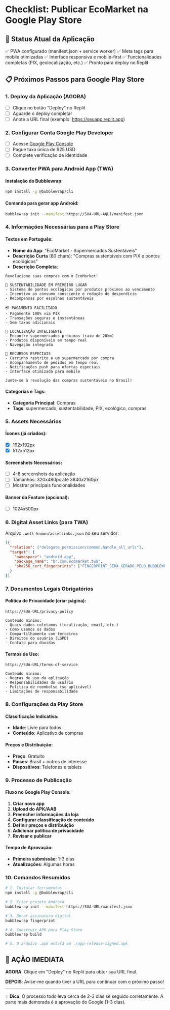 # Checklist: Publicar EcoMarket na Google Play Store

## 🎯 Status Atual da Aplicação
✅ PWA configurado (manifest.json + service worker)
✅ Meta tags para mobile otimizadas
✅ Interface responsiva e mobile-first
✅ Funcionalidades completas (PIX, geolocalização, etc.)
✅ Pronto para deploy no Replit

## 📋 Próximos Passos para Google Play Store

### 1. Deploy da Aplicação (AGORA)
- [ ] Clique no botão "Deploy" no Replit
- [ ] Aguarde o deploy completar
- [ ] Anote a URL final (exemplo: https://seuapp.replit.app)

### 2. Configurar Conta Google Play Developer
- [ ] Acesse [Google Play Console](https://play.google.com/console)
- [ ] Pague taxa única de $25 USD
- [ ] Complete verificação de identidade

### 3. Converter PWA para Android App (TWA)

#### Instalação do Bubblewrap:
```bash
npm install -g @bubblewrap/cli
```

#### Comando para gerar app Android:
```bash
bubblewrap init --manifest https://SUA-URL-AQUI/manifest.json
```

### 4. Informações Necessárias para a Play Store

#### Textos em Português:
- **Nome do App**: "EcoMarket - Supermercados Sustentáveis"
- **Descrição Curta** (80 chars): "Compras sustentáveis com PIX e pontos ecológicos"
- **Descrição Completa**:
```
Revolucione suas compras com o EcoMarket! 

🌱 SUSTENTABILIDADE EM PRIMEIRO LUGAR
- Sistema de pontos ecológicos por produtos próximos ao vencimento
- Incentivo ao consumo consciente e redução de desperdício
- Recompensas por escolhas sustentáveis

💳 PAGAMENTO FACILITADO
- Pagamento 100% via PIX
- Transações seguras e instantâneas
- Sem taxas adicionais

📍 LOCALIZAÇÃO INTELIGENTE
- Encontre supermercados próximos (raio de 20km)
- Produtos disponíveis em tempo real
- Navegação integrada

🛒 RECURSOS ESPECIAIS
- Carrinho restrito a um supermercado por compra
- Acompanhamento de pedidos em tempo real
- Notificações push para ofertas especiais
- Interface otimizada para mobile

Junte-se à revolução das compras sustentáveis no Brasil!
```

#### Categorias e Tags:
- **Categoria Principal**: Compras
- **Tags**: supermercado, sustentabilidade, PIX, ecológico, compras

### 5. Assets Necessários

#### Ícones (já criados):
- [x] 192x192px
- [x] 512x512px

#### Screenshots Necessários:
- [ ] 4-8 screenshots da aplicação
- [ ] Tamanhos: 320x480px até 3840x2160px
- [ ] Mostrar principais funcionalidades

#### Banner da Feature (opcional):
- [ ] 1024x500px

### 6. Digital Asset Links (para TWA)

Arquivo `.well-known/assetlinks.json` no seu servidor:
```json
[{
  "relation": ["delegate_permission/common.handle_all_urls"],
  "target": {
    "namespace": "android_app",
    "package_name": "br.com.ecomarket.twa",
    "sha256_cert_fingerprints": ["FINGERPRINT_SERA_GERADO_PELO_BUBBLEWRAP"]
  }
}]
```

### 7. Documentos Legais Obrigatórios

#### Política de Privacidade (criar página):
```
https://SUA-URL/privacy-policy

Conteúdo mínimo:
- Quais dados coletamos (localização, email, etc.)
- Como usamos os dados
- Compartilhamento com terceiros
- Direitos do usuário (LGPD)
- Contato para dúvidas
```

#### Termos de Uso:
```
https://SUA-URL/terms-of-service

Conteúdo mínimo:
- Regras de uso da aplicação
- Responsabilidades do usuário
- Política de reembolso (se aplicável)
- Limitações de responsabilidade
```

### 8. Configurações da Play Store

#### Classificação Indicativa:
- **Idade**: Livre para todos
- **Conteúdo**: Aplicativo de compras

#### Preços e Distribuição:
- **Preço**: Gratuito
- **Países**: Brasil + outros de interesse
- **Dispositivos**: Telefones e tablets

### 9. Processo de Publicação

#### Fluxo no Google Play Console:
1. **Criar novo app**
2. **Upload do APK/AAB**
3. **Preencher informações da loja**
4. **Configurar classificação de conteúdo**
5. **Definir preços e distribuição**
6. **Adicionar política de privacidade**
7. **Revisar e publicar**

#### Tempo de Aprovação:
- **Primeira submissão**: 1-3 dias
- **Atualizações**: Algumas horas

### 10. Comandos Resumidos

```bash
# 1. Instalar ferramentas
npm install -g @bubblewrap/cli

# 2. Criar projeto Android
bubblewrap init --manifest https://SUA-URL/manifest.json

# 3. Gerar assinatura digital
bubblewrap fingerprint

# 4. Construir APK para Play Store
bubblewrap build

# 5. O arquivo .apk estará em ./app-release-signed.apk
```

## 🚀 AÇÃO IMEDIATA

**AGORA**: Clique em "Deploy" no Replit para obter sua URL final.

**DEPOIS**: Avise-me quando tiver a URL para continuar com o próximo passo!

---

💡 **Dica**: O processo todo leva cerca de 2-3 dias se seguido corretamente. A parte mais demorada é a aprovação do Google (1-3 dias).